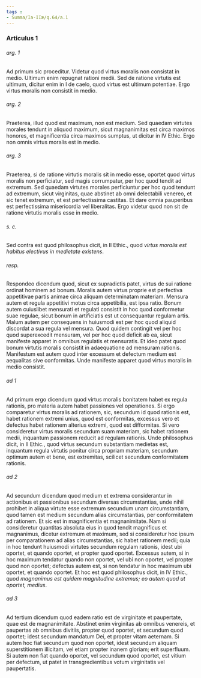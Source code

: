 ```yaml
---
tags : 
- Summa/Ia-IIæ/q.64/a.1
---
```


### Articulus 1

###### arg. 1
Ad primum sic proceditur. Videtur quod virtus moralis non consistat in medio. Ultimum enim repugnat rationi medii. Sed de ratione virtutis est ultimum, dicitur enim in I de caelo, quod virtus est ultimum potentiae. Ergo virtus moralis non consistit in medio.

###### arg. 2
Praeterea, illud quod est maximum, non est medium. Sed quaedam virtutes morales tendunt in aliquod maximum, sicut magnanimitas est circa maximos honores, et magnificentia circa maximos sumptus, ut dicitur in IV Ethic. Ergo non omnis virtus moralis est in medio.

###### arg. 3
Praeterea, si de ratione virtutis moralis sit in medio esse, oportet quod virtus moralis non perficiatur, sed magis corrumpatur, per hoc quod tendit ad extremum. Sed quaedam virtutes morales perficiuntur per hoc quod tendunt ad extremum, sicut virginitas, quae abstinet ab omni delectabili venereo, et sic tenet extremum, et est perfectissima castitas. Et dare omnia pauperibus est perfectissima misericordia vel liberalitas. Ergo videtur quod non sit de ratione virtutis moralis esse in medio.

###### s. c.
Sed contra est quod philosophus dicit, in II Ethic., quod *virtus moralis est habitus electivus in medietate existens*.

###### resp.
Respondeo dicendum quod, sicut ex supradictis patet, virtus de sui ratione ordinat hominem ad bonum. Moralis autem virtus proprie est perfectiva appetitivae partis animae circa aliquam determinatam materiam. Mensura autem et regula appetitivi motus circa appetibilia, est ipsa ratio. Bonum autem cuiuslibet mensurati et regulati consistit in hoc quod conformetur suae regulae, sicut bonum in artificiatis est ut consequantur regulam artis. Malum autem per consequens in huiusmodi est per hoc quod aliquid discordat a sua regula vel mensura. Quod quidem contingit vel per hoc quod superexcedit mensuram, vel per hoc quod deficit ab ea, sicut manifeste apparet in omnibus regulatis et mensuratis. Et ideo patet quod bonum virtutis moralis consistit in adaequatione ad mensuram rationis. Manifestum est autem quod inter excessum et defectum medium est aequalitas sive conformitas. Unde manifeste apparet quod virtus moralis in medio consistit.

###### ad 1
Ad primum ergo dicendum quod virtus moralis bonitatem habet ex regula rationis, pro materia autem habet passiones vel operationes. Si ergo comparetur virtus moralis ad rationem, sic, secundum id quod rationis est, habet rationem extremi unius, quod est conformitas, excessus vero et defectus habet rationem alterius extremi, quod est difformitas. Si vero consideretur virtus moralis secundum suam materiam, sic habet rationem medii, inquantum passionem reducit ad regulam rationis. Unde philosophus dicit, in II Ethic., quod virtus secundum substantiam medietas est, inquantum regula virtutis ponitur circa propriam materiam, secundum optimum autem et bene, est extremitas, scilicet secundum conformitatem rationis.

###### ad 2
Ad secundum dicendum quod medium et extrema considerantur in actionibus et passionibus secundum diversas circumstantias, unde nihil prohibet in aliqua virtute esse extremum secundum unam circumstantiam, quod tamen est medium secundum alias circumstantias, per conformitatem ad rationem. Et sic est in magnificentia et magnanimitate. Nam si consideretur quantitas absoluta eius in quod tendit magnificus et magnanimus, dicetur extremum et maximum, sed si consideretur hoc ipsum per comparationem ad alias circumstantias, sic habet rationem medii; quia in hoc tendunt huiusmodi virtutes secundum regulam rationis, idest ubi oportet, et quando oportet, et propter quod oportet. Excessus autem, si in hoc maximum tendatur quando non oportet, vel ubi non oportet, vel propter quod non oportet; defectus autem est, si non tendatur in hoc maximum ubi oportet, et quando oportet. Et hoc est quod philosophus dicit, in IV Ethic., quod *magnanimus est quidem magnitudine extremus; eo autem quod ut oportet, medius*.

###### ad 3
Ad tertium dicendum quod eadem ratio est de virginitate et paupertate, quae est de magnanimitate. Abstinet enim virginitas ab omnibus venereis, et paupertas ab omnibus divitiis, propter quod oportet, et secundum quod oportet; idest secundum mandatum Dei, et propter vitam aeternam. Si autem hoc fiat secundum quod non oportet, idest secundum aliquam superstitionem illicitam, vel etiam propter inanem gloriam; erit superfluum. Si autem non fiat quando oportet, vel secundum quod oportet, est vitium per defectum, ut patet in transgredientibus votum virginitatis vel paupertatis.

